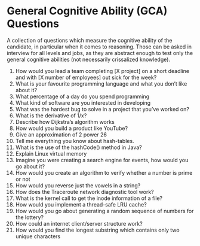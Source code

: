 # General Cognitive Ability (GCA) Questions
A collection of questions which measure the cognitive ability of the candidate, in particular when it comes to reasoning. Those can be asked in interview for all levels and jobs, as they are abstract enough to test only the general cognitive abilities (not necessarily crissalized knowledge).

1. How would you lead a team completing [X project] on a short deadline and with [X number of employees] out sick for the week?
2. What is your favourite programming language and what you don’t like about it?
3. What percentage of a day do you spend programming
4. What kind of software are you interested in developing
5. What was the hardest bug to solve in a project that you’ve worked on?
6. What is the derivative of 1/x?
7. Describe how Dijkstra’s algorithm works
8. How would you build a product like YouTube?
9. Give an approximation of 2 power 26
10. Tell me everything you know about hash-tables.
11. What is the use of the hashCode() method in Java?
12. Explain Linux virtual memory
13. Imagine you were creating a search engine for events, how would you go about it?
14. How would you create an algorithm to verify whether a number is prime or not
15. How would you reverse just the vowels in a string?
16. How does the Traceroute network diagnostic tool work?
17. What is the kernel call to get the inode information of a file?
18. How would you implement a thread-safe LRU cache?
19. How would you go about generating a random sequence of numbers for the lottery?
20. How could an internet client/server structure work?
21. How would you find the longest substring which contains only two unique characters